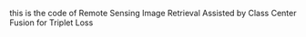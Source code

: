 this is the code of Remote Sensing Image Retrieval Assisted by Class Center Fusion for Triplet Loss
